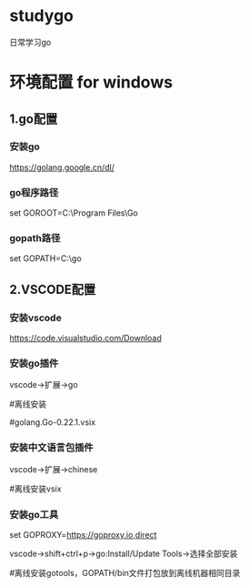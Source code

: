 # studygo
日常学习go

# 环境配置 for windows

## 1.go配置

### 安装go

https://golang.google.cn/dl/

### go程序路径

set GOROOT=C:\Program Files\Go

### gopath路径

set GOPATH=C:\go

## 2.VSCODE配置

### 安装vscode

https://code.visualstudio.com/Download

### 安装go插件

vscode->扩展->go 

#离线安装

#golang.Go-0.22.1.vsix

### 安装中文语言包插件

vscode->扩展->chinese

#离线安装vsix

### 安装go工具 

set GOPROXY=https://goproxy.io,direct

vscode->shift+ctrl+p->go:Install/Update Tools->选择全部安装

#离线安装gotools，GOPATH/bin文件打包放到离线机器相同目录